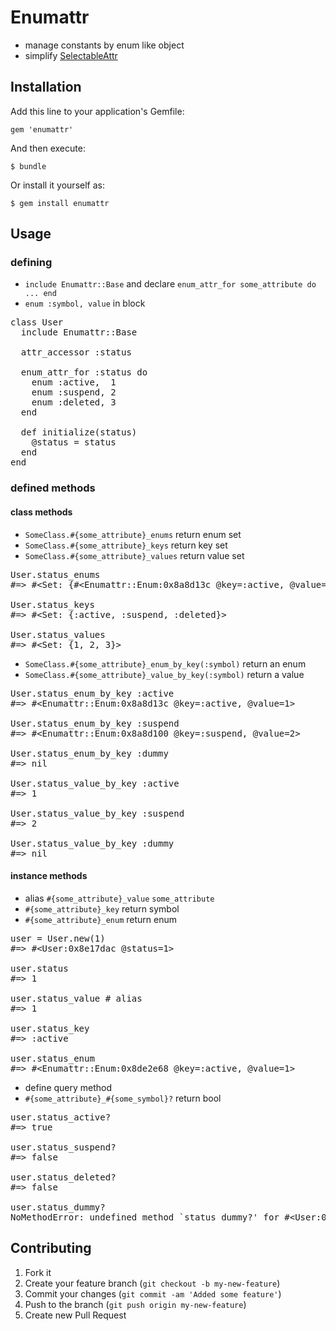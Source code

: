 # Enumattr

* manage constants by enum like object
* simplify [SelectableAttr](https://github.com/akm/selectable_attr)

## Installation

Add this line to your application's Gemfile:

    gem 'enumattr'

And then execute:

    $ bundle

Or install it yourself as:

    $ gem install enumattr

## Usage

### defining

* `include Enumattr::Base` and declare `enum_attr_for some_attribute do ... end`
* `enum :symbol, value` in block


<pre>
class User
  include Enumattr::Base

  attr_accessor :status

  enum_attr_for :status do
    enum :active,  1
    enum :suspend, 2
    enum :deleted, 3
  end

  def initialize(status)
    @status = status
  end
end
</pre>

### defined methods

#### class methods

* `SomeClass.#{some_attribute}_enums` return enum set
* `SomeClass.#{some_attribute}_keys` return key set
* `SomeClass.#{some_attribute}_values` return value set

<pre>
User.status_enums
#=&gt; #&lt;Set: {#&lt;Enumattr::Enum:0x8a8d13c @key=:active, @value=1&gt;, #&lt;Enumattr::Enum:0x8a8d100 @key=:suspend, @value=2&gt;, #&lt;Enumattr::Enum:0x8a8d0ec @key=:deleted, @value=3&gt;}&gt;

User.status_keys
#=&gt; #&lt;Set: {:active, :suspend, :deleted}&gt;

User.status_values
#=&gt; #&lt;Set: {1, 2, 3}&gt;
</pre>

* `SomeClass.#{some_attribute}_enum_by_key(:symbol)` return an enum
* `SomeClass.#{some_attribute}_value_by_key(:symbol)` return a value

<pre>
User.status_enum_by_key :active
#=&gt; #&lt;Enumattr::Enum:0x8a8d13c @key=:active, @value=1&gt;

User.status_enum_by_key :suspend
#=&gt; #&lt;Enumattr::Enum:0x8a8d100 @key=:suspend, @value=2&gt;

User.status_enum_by_key :dummy
#=&gt; nil

User.status_value_by_key :active
#=&gt; 1

User.status_value_by_key :suspend
#=&gt; 2

User.status_value_by_key :dummy
#=&gt; nil
</pre>

#### instance methods

* alias `#{some_attribute}_value` `some_attribute`
* `#{some_attribute}_key` return symbol
* `#{some_attribute}_enum` return enum

<pre>
user = User.new(1)
#=&gt; #&lt;User:0x8e17dac @status=1&gt;

user.status
#=&gt; 1

user.status_value # alias
#=&gt; 1

user.status_key
#=&gt; :active

user.status_enum
#=&gt; #&lt;Enumattr::Enum:0x8de2e68 @key=:active, @value=1&gt;
</pre>


* define query method
* `#{some_attribute}_#{some_symbol}?` return bool

<pre>
user.status_active?
#=&gt; true

user.status_suspend?
#=&gt; false

user.status_deleted?
#=&gt; false

user.status_dummy?
NoMethodError: undefined method `status_dummy?' for #&lt;User:0x8e17dac @status=1&gt;
</pre>


## Contributing

1. Fork it
2. Create your feature branch (`git checkout -b my-new-feature`)
3. Commit your changes (`git commit -am 'Added some feature'`)
4. Push to the branch (`git push origin my-new-feature`)
5. Create new Pull Request

